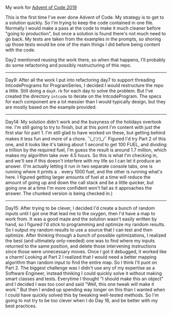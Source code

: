 My work for [Advent of Code 2019](https://adventofcode.com/2019)

This is the first time I've ever done Advent of Code.  My strategy is to get to a solution quickly.  So I'm trying to keep the code contained in one file.  Normally I would make a pass at the code to make it much cleaner before "going to production", but once a solution is found there's not much need to go back.  My tests are taken from the examples in the prompts, so shoring up those tests would be one of the main things I did before being content with the code.

Day2 mentioned reusing the work there, so when that happens, I'll probably do some refactoring and possibly restructuring of this repo.

----

Day9: After all the work I put into refactoring day7 to support threading IntcodePrograms for ProgramSeries, I decided I would restructure the repo a little.  Still doing a `dayX.rb` for each day to solve the problem.  But I've created the directory `intcode` to iterate on the IntcodeProgram.  The specs for each component are a lot messier than I would typically design, but they are mostly based on the example provided.

----

Day14: My solution didn't work and the busyness of the holidays overtook me.  I'm still going to try to finish, but at this point I'm content with just the first star for part 1.  I'm still glad to have worked on these, but getting behind makes it less fun and more of a chore. ¯\\\_(ツ)\_/¯
Figured I'd try Part 2 of this one, and it looks like it's taking about 1 second to get 100 FUEL, and dividing a trillion by the required fuel, I'm guess the result is around 1.7 million, which makes my algorithm take over 4.5 hours.  So  this is what I'm checking in, and we'll see if this doesn't interfere with my life so I can let it produce an answer. (I'm actually letting it run in two separate console tabs, one is running where it prints a `.` every 1000 fuel, and the other is running what's here.  I figured getting larger amounts of fuel at a time will reduce the amount of going up and down the call stack and be a little quicker, but going one at a time I'm more confident won't fail as it approaches the answer.  The chunked version is being checked in.)

----

Day15: After trying to be clever, I decided I'd create a bunch of random inputs until I got one that lead me to the oxygen, then I'd have a map to work from.  It was a good maze and the solution wasn't easily written by hand, so I figured I'd stick to programming and optimize my random results.  So I output my random results to use a source that I can test and then optimize.  After thinking through a bunch of possible optimizations, I realized the best (and ultimately only-needed) one was to find where my inputs returned to the same position, and delete those intervening instructions since those were unnecessary moves.  Once I got it debugged, it worked like a charm!
Looking at Part 2 I realized that I would need a better mapping algorithm than random input to find the entire map.  So I think I'll punt on Part 2.
The biggest challenge was I didn't use any of my expertise as a Software Engineer, instead thinking I could quickly solve it without making smart classes and tests.  Everytime I thought "I should make this an object" and I decided I was too cool and said "Well, this one tweak will make it work."  But then I ended up spending way longer on this than I wanted when I could have quickly solved this by tweaking well-tested methods.  So I'm going to not try to be too clever when I do Day 16, and be better with my best practices.